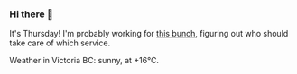 ### Hi there :wave:

It's Thursday! I'm probably working for [this bunch](https://github.com/kohofinancial), figuring out who should take care of which service.

Weather in Victoria BC: sunny, at +16°C.
